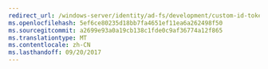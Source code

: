 ```yaml
---
redirect_url: /windows-server/identity/ad-fs/development/custom-id-tokens-in-ad-fs
ms.openlocfilehash: 5ef6ce80235d18bb7fa4651ef11ea6a262498f50
ms.sourcegitcommit: a2699e93a0a19cb138c1fde0c9af36774a12f865
ms.translationtype: MT
ms.contentlocale: zh-CN
ms.lasthandoff: 09/20/2017
---
```

